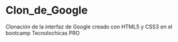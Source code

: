 # Clon_de_Google
Clonación de la interfaz de Google creado con HTML5 y CSS3 en el bootcamp Tecnolochicas PRO
